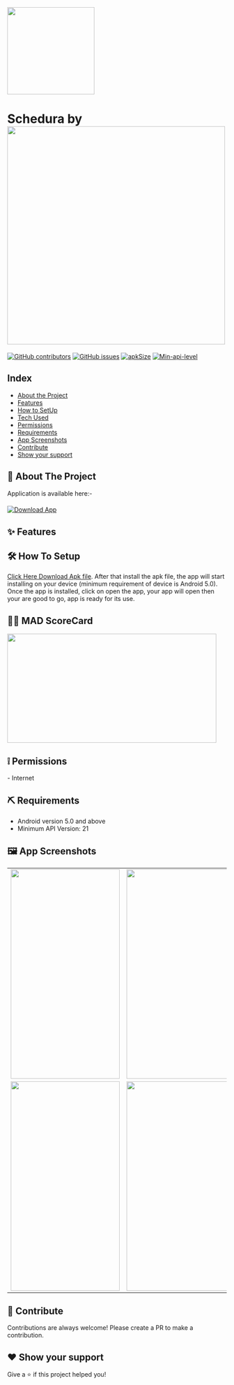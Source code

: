 <img src = "https://user-images.githubusercontent.com/61552810/148293735-b9de69fd-c525-46d6-bb3d-44d653e532a3.png" width="200" height="200">  
  
# Schedura by <img src = "https://user-images.githubusercontent.com/61552810/148295521-f975cc7a-7685-4d04-bff8-2515b35bed7d.png" width="500">
  
[![GitHub contributors](https://img.shields.io/github/contributors/GDSC-DSI/Schedura)](https://github.com/GDSC-DSI/Schedura/graphs/contributors) [![GitHub issues](https://img.shields.io/github/issues/HAC-2020/Aimers)](https://github.com/GDSC-DSI/Schedura/issues/) [![apkSize](https://img.shields.io/badge/APK%20size-7MB-blue)]() [![Min-api-level](https://img.shields.io/badge/Min%20API-21-blue)](https://img.shields.io/badge/Min%20API-21-blue/) <br/>  
  
## Index  
<ul>  
  <li><a href="#index1">About the Project</a><br>  
    </li>
  <li><a href="#index2">Features</a><br>
    </li>
  <li><a href="#index3">How to SetUp</a><br>
    </li>
  <li><a href="#index4">Tech Used</a><br>
    </li>
  <li><a href="#index5">Permissions</a><br></li>
 <li><a href="#index6">Requirements</a><br></li>

  <li><a href="#index7">App Screenshots</a><br>
  </li>
 <li><a href="#index8">Contribute</a><br></li>
 <li><a href="#index9">Show your support</a><br></li>
</ul>



<p><h2><a id="index1"></a>🎯 About The Project</h2></p>

  <p>Application is available here:-</p>
<p></p>
<a href=""><img style="padding-top: 5pt;" src="https://img.shields.io/badge/Download-apk-blue?style=for-the-badge&amp;logo=android" alt="Download App"></a>

<p><h2><a id="index2"></a>✨ Features</h2></p>

<p><h2><a id="index3"></a>🛠 How To Setup</h2></p>

<p><a href="https://github.com/coder2699/Dare2Change/releases/download/v1/dare2change_v1.apk">Click Here Download Apk file</a>.  After that install the apk file, the app will start installing on your device (minimum requirement of device is Android 5.0). Once the app is installed, click on open the app, your app will open then your are good to go, app is ready for its use.</p>


<p><h2><a id="index4"></a>👨‍💻 MAD ScoreCard</h2></p>
<img src="https://user-images.githubusercontent.com/77199373/156941797-acb09caa-dec2-440f-a0fa-01cd0cc5ca1f.png" width=480 height= 250>

<p><h2><a id="index5"></a>❕ Permissions</h2></p>
- Internet

<p><h2><a id="index6"></a>⛏ Requirements</h2></p>

- Android version 5.0 and above
- Minimum API Version: 21



<p><h2><a id="index7"></a>🖼 App Screenshots</h2></p>
<table>
  <tr>
    <td><img src="https://user-images.githubusercontent.com/61552810/148320903-5c59b1da-2a57-43a4-9421-d8d99b377ad4.jpg" width=250 height=480></td>
     <td><img src="https://user-images.githubusercontent.com/61552810/148320902-8679a6d9-cb5a-4110-8e0a-efcb0d9a9683.jpg" width=250 height=480></td>
    <td><img src="https://user-images.githubusercontent.com/61552810/148320910-2971eafa-20d7-4c39-87fc-3edd4e80b4fa.jpg" width=250 height=480></td>
  </tr>
  <tr>
    <td><img src="https://user-images.githubusercontent.com/61552810/148320909-ebaa9f80-d537-42e6-9dd6-2000f6229a2b.jpg" width=250 height=480></td>
    <td><img src="https://user-images.githubusercontent.com/61552810/148320900-fe89b2af-37c4-4d3f-9f81-e26648b6c34c.jpg" width=250 height=480></td>
    <td><img src="https://user-images.githubusercontent.com/61552810/148320905-66da9a50-382d-4355-9b4f-0ba7a2c7498e.jpg" width=250 height=480></td>
 </tr>
<!--   <tr>
    <td><img src="" width=250 height=480></td>
    <td><img src="" width=250 height=480></td>
    <td><img src="" width=250 height=480></td>
  </tr> -->
</table>

<p><h2><a id="index8"></a>🤝 Contribute</h2></p>
<p>Contributions are always welcome! Please create a PR to make a contribution.</p>


<p><h2><a id="index9"></a>❤ Show your support</h2></p>
<p>Give a <g-emoji class="g-emoji" alias="star" fallback-src="https://github.githubassets.com/images/icons/emoji/unicode/2b50.png">⭐️</g-emoji> if this project helped you!</p>
